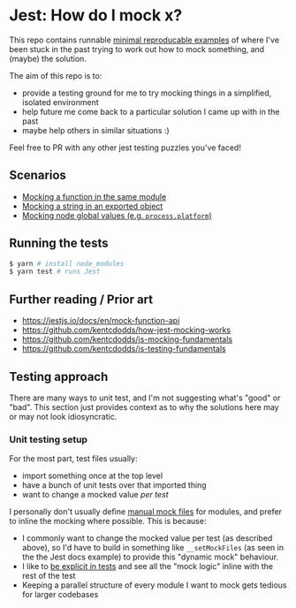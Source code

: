 # Jest: How do I mock x?

This repo contains runnable [minimal reproducable examples](https://stackoverflow.com/help/minimal-reproducible-example) of where I've been stuck in the past trying to work out how to mock something, and (maybe) the solution.

The aim of this repo is to:

-   provide a testing ground for me to try mocking things in a simplified, isolated environment
-   help future me come back to a particular solution I came up with in the past
-   maybe help others in similar situations :)

Feel free to PR with any other jest testing puzzles you've faced!

## Scenarios

-   [Mocking a function in the same module](./src/function-in-same-module)
-   [Mocking a string in an exported object](./src/string-in-exported-object)
-   [Mocking node global values (e.g. `process.platform`)](./src/process-globals)

## Running the tests

```bash
$ yarn # install node_modules
$ yarn test # runs Jest
```

## Further reading / Prior art

-   https://jestjs.io/docs/en/mock-function-api
-   https://github.com/kentcdodds/how-jest-mocking-works
-   https://github.com/kentcdodds/js-mocking-fundamentals
-   https://github.com/kentcdodds/js-testing-fundamentals

## Testing approach

There are many ways to unit test, and I'm not suggesting what's "good" or "bad". This section just provides context as to why the solutions here may or may not look idiosyncratic.

### Unit testing setup

For the most part, test files usually:

-   import something once at the top level
-   have a bunch of unit tests over that imported thing
-   want to change a mocked value _per test_

I personally don't usually define [manual mock files](https://jestjs.io/docs/en/manual-mocks#mocking-user-modules) for modules, and prefer to inline the mocking where possible. This is because:

-   I commonly want to change the mocked value per test (as described above), so I'd have to build in something like `__setMockFiles` (as seen in the the Jest docs example) to provide this "dynamic mock" behaviour.
-   I like to [be explicit in tests](https://testing.googleblog.com/2014/07/testing-on-toilet-dont-put-logic-in.html) and see all the "mock logic" inline with the rest of the test
-   Keeping a parallel structure of every module I want to mock gets tedious for larger codebases
